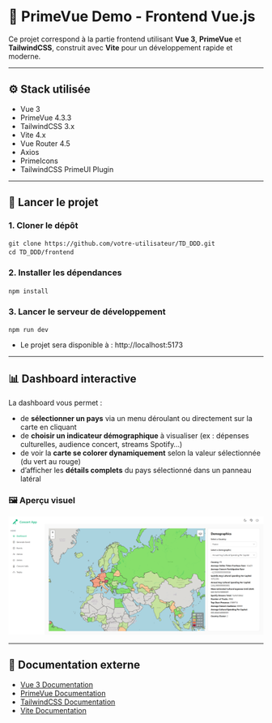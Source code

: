 # 🎨 PrimeVue Demo - Frontend Vue.js

Ce projet correspond à la partie frontend utilisant **Vue 3**, **PrimeVue** et **TailwindCSS**, construit avec **Vite** pour un développement rapide et moderne.

---

## ⚙️ Stack utilisée

- Vue 3  
- PrimeVue 4.3.3  
- TailwindCSS 3.x  
- Vite 4.x  
- Vue Router 4.5  
- Axios  
- PrimeIcons  
- TailwindCSS PrimeUI Plugin  

---

## 🚀 Lancer le projet

### 1. Cloner le dépôt

`git clone https://github.com/votre-utilisateur/TD_DDD.git`  
`cd TD_DDD/frontend`

### 2. Installer les dépendances

`npm install`

### 3. Lancer le serveur de développement

`npm run dev`

- Le projet sera disponible à : http://localhost:5173

---

## 📊 Dashboard interactive

La dashboard vous permet :

- de **sélectionner un pays** via un menu déroulant ou directement sur la carte en cliquant 
- de **choisir un indicateur démographique** à visualiser (ex : dépenses culturelles, audience concert, streams Spotify…)  
- de voir la **carte se colorer dynamiquement** selon la valeur sélectionnée (du vert au rouge)  
- d’afficher les **détails complets** du pays sélectionné dans un panneau latéral

### 🖼️ Aperçu visuel

![Dashboard Vue](src/assets/dashboard.png)

---

## 📖 Documentation externe

- [Vue 3 Documentation](https://vuejs.org/)  
- [PrimeVue Documentation](https://www.primefaces.org/primevue/)  
- [TailwindCSS Documentation](https://tailwindcss.com/)  
- [Vite Documentation](https://vitejs.dev/)
